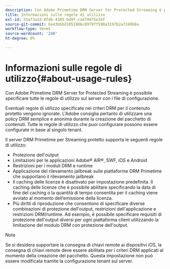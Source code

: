 ```yaml
---
description: Con Adobe Primetime DRM Server for Protected Streaming è possibile specificare tutte le regole di utilizzo sul server con i file di configurazione.
title: Informazioni sulle regole di utilizzo
exl-id: 55af3a18-8fdb-4285-bd9f-ca479475e34f
source-git-commit: be43bbbd1051886c8979ff590a3197b2a7249b6a
workflow-type: tm+mt
source-wordcount: '240'
ht-degree: 0%

---
```


# Informazioni sulle regole di utilizzo{#about-usage-rules}

Con Adobe Primetime DRM Server for Protected Streaming è possibile specificare tutte le regole di utilizzo sul server con i file di configurazione.

Eventuali regole di utilizzo specificate nei criteri DRM per il contenuto protetto vengono ignorate. L&#39;Adobe consiglia pertanto di utilizzare una policy DRM semplice e anonima durante la creazione del pacchetto di contenuti. Tutte le regole di utilizzo che puoi configurare possono essere configurate in base al singolo tenant.

Il server DRM Primetime per Streaming protetto supporta le seguenti regole di utilizzo:

* Protezione dell&#39;output
* Limitazioni per le applicazioni Adobe® AIR®, SWF, iOS e Android
* Restrizioni per i moduli DRM e runtime
* Applicazione del rilevamento jailbreak sulle piattaforme DRM Primetime che supportano il rilevamento jailbreak
* Il caching delle licenze è disattivato per impostazione predefinita. Il caching delle licenze che è possibile abilitare specificando la data di fine del caching o la quantità di tempo consentita per il caching viene avviato al momento dell’emissione della licenza.
* Più diritti di riproduzione che consentono di specificare diverse combinazioni di protezione dell&#39;output, restrizioni dell&#39;applicazione e restrizioni DRM/runtime. Ad esempio, è possibile specificare requisiti di protezione dell&#39;output diversi per ogni piattaforma client utilizzando la limitazione del modulo DRM con protezione dell&#39;output.

>[!NOTE]
>
>Se si desidera supportare la consegna di chiavi remote ai dispositivi iOS, la consegna di chiavi remote deve essere abilitata per i criteri DRM applicati al momento della creazione del pacchetto. Questa impostazione non può essere modificata tramite la configurazione tenant sul server.
